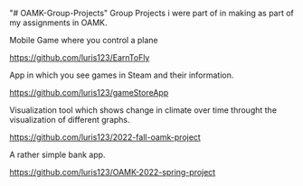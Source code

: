 "# OAMK-Group-Projects" 
Group Projects i were part of in making
as part of my assignments in OAMK.

Mobile Game where you control a plane

https://github.com/luris123/EarnToFly

App in which you see games in Steam and
their information.

https://github.com/luris123/gameStoreApp

Visualization tool which shows change in
climate over time throught the visualization
of different graphs.

https://github.com/luris123/2022-fall-oamk-project

A rather simple bank app.

https://github.com/luris123/OAMK-2022-spring-project
